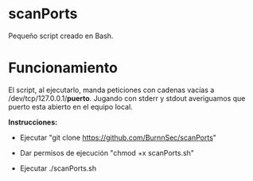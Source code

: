 # scanPorts
Pequeño script creado en Bash.

# Funcionamiento

El script, al ejecutarlo, manda peticiones con cadenas vacías a /dev/tcp/127.0.0.1/**puerto**. Jugando con stderr y stdout averiguamos que puerto esta abierto en el equipo local.

**Instrucciones:**
<br />
- Ejecutar "git clone https://github.com/BurnnSec/scanPorts"

- Dar permisos de ejecución "chmod +x scanPorts.sh"

- Ejecutar ./scanPorts.sh
